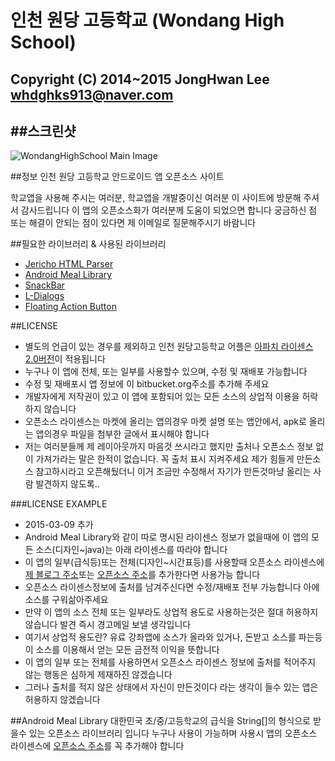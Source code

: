 인천 원당 고등학교 (Wondang High School)
=====================================
Copyright (C) 2014~2015 JongHwan Lee <whdghks913@naver.com>
----------------------------------------------------------------------------------------------


##스크린샷
----
![WondangHighSchool Main Image](https://bytebucket.org/whdghks913/wondanghighschool/raw/20228c5b9ee055f903ecd0154bdda0a66d141f82/Screenshots/WondangHighSchool%20-%201.jpg)



##정보
인천 원당 고등학교 안드로이드 앱 오픈소스 사이트

학교앱을 사용해 주시는 여러분, 학교앱을 개발중이신 여러분 이 사이트에 방문해 주셔서 감사드립니다
이 앱의 오픈소스화가 여러분께 도움이 되었으면 합니다
궁금하신 점 또는 해결이 안되는 점이 있다면 제 이메일로 질문해주시기 바람니다



##필요한 라이브러리 & 사용된 라이브러리
* [Jericho HTML Parser](http://jericho.htmlparser.net/docs/index.html)
* [Android Meal Library](http://itmir.tistory.com/486)
* [SnackBar](https://github.com/MrEngineer13/SnackBar)
* [L-Dialogs](https://github.com/lewisjdeane/L-Dialogs)
* [Floating Action Button](http://itmir.tistory.com/528)




##LICENSE
* 별도의 언급이 있는 경우를 제외하고 인천 원당고등학교 어플은 [아파치 라이센스 2.0버전](http://www.apache.org/licenses/LICENSE-2.0.html)이 적용됩니다
* 누구나 이 앱에 전체, 또는 일부를 사용할수 있으며, 수정 및 재배포 가능합니다
* 수정 및 재배포시 앱 정보에 이 bitbucket.org주소를 추가해 주세요
* 개발자에게 저작권이 있고 이 앱에 포함되어 있는 모든 소스의 상업적 이용을 허락하지 않습니다
* 오픈소스 라이센스는 마켓에 올리는 앱의경우 마켓 설명 또는 앱안에서, apk로 올리는 앱의경우 파일을 첨부한 글에서 표시해야 합니다
* 저는 여러분들께 제 레이아웃까지 마음것 쓰시라고 했지만 출처나 오픈소스 정보 없이 가져가라는 말은 한적이 없습니다. 꼭 출처 표시 지켜주세요 제가 힘들게 만든소스 참고하시라고 오픈해뒀더니 이거 조금만 수정해서 자기가 만든것마냥 올리는 사람 발견하지 않도록..




###LICENSE EXAMPLE
* 2015-03-09 추가
* Android Meal Library와 같이 따로 명시된 라이센스 정보가 없을때에 이 앱의 모든 소스(디자인~java)는 아래 라이센스를 따라야 합니다
* 이 앱의 일부(급식등)또는 전체(디자인~시간표등)를 사용할때 오픈소스 라이센스에 [제 블로그 주소](http://itmir.tistory.com)또는 [오픈소스 주소](https://bitbucket.org/whdghks913/wondanghighschool)를 추가한다면 사용가능 합니다
* 오픈소스 라이센스정보에 출처를 남겨주신다면 수정/재배포 전부 가능합니다 아에 소스를 구워삶아주세요
* 만약 이 앱의 소스 전체 또는 일부라도 상업적 용도로 사용하는것은 절대 허용하지 않습니다 발견 즉시 경고메일 보낼 생각입니다
* 여기서 상업적 용도란? 유료 강좌앱에 소스가 올라와 있거나, 돈받고 소스를 파는등 이 소스를 이용해서 얻는 모든 금전적 이익을 뜻합니다
* 이 앱의 일부 또는 전체를 사용하면서 오픈소스 라이센스 정보에 출처를 적어주지 않는 행동은 심하게 제재하진 않겠습니다
* 그러나 출처를 적지 않은 상태에서 자신이 만든것이다 라는 생각이 들수 있는 앱은 허용하지 않겠습니다




##Android Meal Library
대한민국 초/중/고등학교의 급식을 String[]의 형식으로 받을수 있는 오픈소스 라이브러리 입니다
누구나 사용이 가능하며 사용시 앱의 오픈소스 라이센스에 [오픈소스 주소](https://bitbucket.org/whdghks913/wondanghighschool)를 꼭 추가해야 합니다